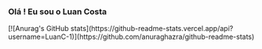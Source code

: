 ### Olá ! Eu sou o Luan Costa

<div>
[![Anurag's GitHub stats](https://github-readme-stats.vercel.app/api?username=LuanC-1)](https://github.com/anuraghazra/github-readme-stats)
</div>

